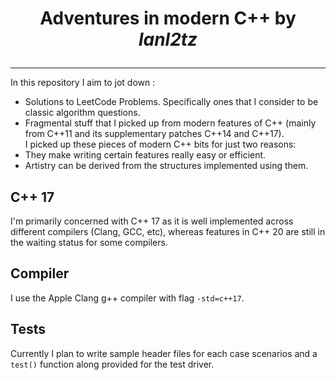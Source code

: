 # <p align="center">Adventures in modern C++ by ***lanl2tz***</p>
---
In this repository I aim to jot down :
- Solutions to LeetCode Problems. Specifically ones that I consider to be classic algorithm questions.
- Fragmental stuff that I picked up from modern features of C++ (mainly from C++11 and
its supplementary patches C++14 and C++17).\
I picked up these pieces of modern C++ bits for just two reasons:
- They make writing certain features really easy or efficient.
- Artistry can be derived from the structures implemented using them.
## C++ 17
I'm primarily concerned with C++ 17 as it is well implemented across 
different compilers (Clang, GCC, etc), whereas features in C++ 20 are still in the waiting status for some compilers.
## Compiler
I use the Apple Clang g++ compiler with flag ```-std=c++17```.
## Tests
Currently I plan to write sample header files for each case scenarios and a ```test()``` function along provided for the test driver.
